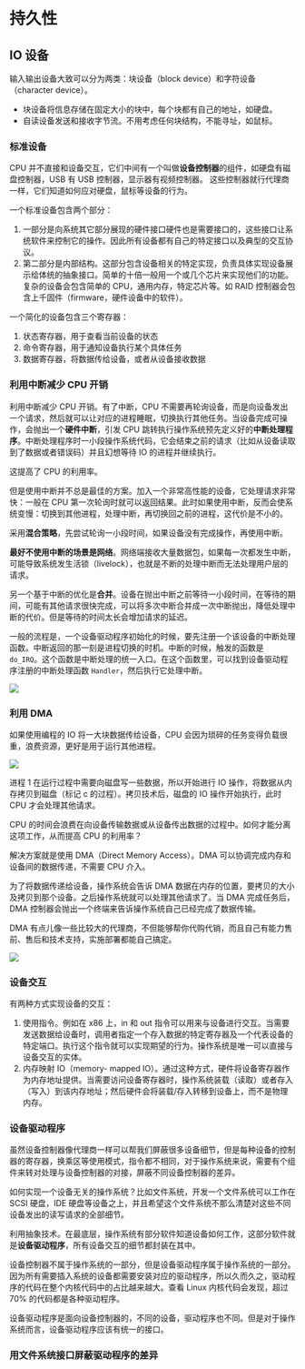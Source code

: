 # 持久性

## IO 设备

输入输出设备大致可以分为两类：块设备（block device）和字符设备（character device）。

- 块设备将信息存储在固定大小的块中，每个块都有自己的地址，如硬盘。
- 自读设备发送和接收字节流。不用考虑任何块结构，不能寻址，如鼠标。

### 标准设备

CPU 并不直接和设备交互，它们中间有一个叫做**设备控制器**的组件，如硬盘有磁盘控制器，USB 有 USB 控制器，显示器有视频控制器。
这些控制器就行代理商一样，它们知道如何应对硬盘，鼠标等设备的行为。

一个标准设备包含两个部分：

1. 一部分是向系统其它部分展现的硬件接口硬件也是需要接口的，这些接口让系统软件来控制它的操作。因此所有设备都有自己的特定接口以及典型的交互协议。
2. 第二部分是内部结构。这部分包含设备相关的特定实现，负责具体实现设备展示给体统的抽象接口。简单的十倍一般用一个或几个芯片来实现他们的功能。复杂的设备会包含简单的 CPU，通用内存，特定芯片等。如 RAID 控制器会包含上千固件（firmware，硬件设备中的软件）。

一个简化的设备包含三个寄存器：

1. 状态寄存器，用于查看当前设备的状态
2. 命令寄存器，用于通知设备执行某个具体任务
3. 数据寄存器，将数据传给设备，或者从设备接收数据

### 利用中断减少 CPU 开销

利用中断减少 CPU 开销。有了中断，CPU 不需要再轮询设备，而是向设备发出一个请求，然后就可以让对应的进程睡眠，切换执行其他任务。当设备完成可操作，会抛出一个**硬件中断**，引发 CPU 跳转执行操作系统预先定义好的**中断处理程序**。中断处理程序时一小段操作系统代码，它会结束之前的请求（比如从设备读取到了数据或者错误码）并且幻想等待 IO 的进程并继续执行。

这提高了 CPU 的利用率。

但是使用中断并不总是最佳的方案。加入一个非常高性能的设备，它处理请求非常快：一般在 CPU 第一次轮询时就可以返回结果。此时如果使用中断，反而会使系统变慢：切换到其他进程，处理中断，再切换回之前的进程，这代价是不小的。

采用**混合策略**，先尝试轮询一小段时间，如果设备没有完成操作，再使用中断。

**最好不使用中断的场景是网络**。网络端接收大量数据包，如果每一次都发生中断，可能导致系统发生活锁（livelock），也就是不断的处理中断而无法处理用户层的请求。

另一个基于中断的优化是**合并**。设备在抛出中断之前等待一小段时间，在等待的期间，可能有其他请求很快完成，可以将多次中断合并成一次中断抛出，降低处理中断的代价。但是等待的时间太长会增加请求的延迟。

一般的流程是，一个设备驱动程序初始化的时候，要先注册一个该设备的中断处理函数。中断返回的那一刻是进程切换的时机。中断的时候，触发的函数是 `do_IRQ`。这个函数是中断处理的统一入口。在这个函数里，可以找到设备驱动程序注册的中断处理函数 `Handler`，然后执行它处理中断。

![](interrupt-flow.jpg)

### 利用 DMA

如果使用编程的 IO 将一大块数据传给设备，CPU 会因为琐碎的任务变得负载很重，浪费资源，更好是用于运行其他进程。

![](cpu-dma.jpg)

进程 1 在运行过程中需要向磁盘写一些数据，所以开始进行 IO 操作，将数据从内存拷贝到磁盘（标记 c 的过程）。拷贝技术后，磁盘的 IO 操作开始执行，此时 CPU 才会处理其他请求。

CPU 的时间会浪费在向设备传输数据或从设备传出数据的过程中。如何才能分离这项工作，从而提高 CPU 的利用率？

解决方案就是使用 DMA（Direct Memory Access）。DMA 可以协调完成内存和设备间的数据传递，不需要 CPU 介入。

为了将数据传递给设备，操作系统会告诉 DMA 数据在内存的位置，要拷贝的大小及拷贝到那个设备。之后操作系统就可以处理其他请求了。当 DMA 完成任务后，DMA 控制器会抛出一个终端来告诉操作系统自己已经完成了数据传输。

DMA 有点儿像一些比较大的代理商，不但能够帮你代购代销，而且自己有能力售前、售后和技术支持，实施部署都能自己搞定。

![](dma-flow.jpg)

### 设备交互

有两种方式实现设备的交互：

1. 使用指令。例如在 x86 上，in 和 out 指令可以用来与设备进行交互。当需要发送数据给设备时，调用者指定一个存入数据的特定寄存器及一个代表设备的特定端口。执行这个指令就可以实现期望的行为。操作系统是唯一可以直接与设备交互的实体。
2. 内存映射 IO（memory- mapped IO）。通过这种方式，硬件将设备寄存器作为内存地址提供。当需要访问设备寄存器时，操作系统装载（读取）或者存入（写入）到该内存地址；然后硬件会将装载/存入转移到设备上，而不是物理内存。

### 设备驱动程序

虽然设备控制器像代理商一样可以帮我们屏蔽很多设备细节，但是每种设备的控制器的寄存器，换乘区等使用模式，指令都不相同，对于操作系统来说，需要有个组件来转对处理与设备控制器的对接，屏蔽不同设备控制器的差异。

如何实现一个设备无关的操作系统？比如文件系统，开发一个文件系统可以工作在 SCSI 硬盘，IDE 硬盘等设备之上，并且希望这个文件系统不那么清楚对这些不同设备发出的读写请求的全部细节。

利用抽象技术。在最底层，操作系统有部分软件知道设备如何工作，这部分软件就是**设备驱动程序**，所有设备交互的细节都封装在其中。

设备控制器不属于操作系统的一部分，但是设备驱动程序属于操作系统的一部分。因为所有需要插入系统的设备都需要安装对应的驱动程序，所以久而久之，驱动程序的代码在整个内核代码中的占比越来越大。查看 Linux 内核代码会发现，超过 70% 的代码都是各种驱动程序。

设备驱动程序是面向设备控制器的，不同的设备，驱动程序也不同。但是对于操作系统而言，设备驱动程序应该有统一的接口。

### 用文件系统接口屏蔽驱动程序的差异